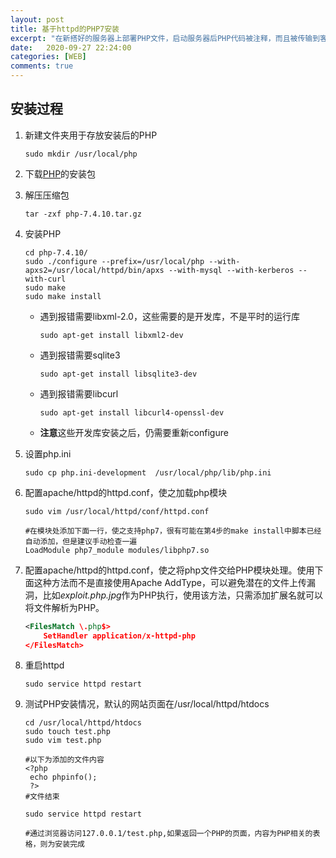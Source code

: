 ```yaml
---
layout: post
title: 基于httpd的PHP7安装
excerpt: "在新搭好的服务器上部署PHP文件，启动服务器后PHP代码被注释，而且被传输到客户端，"
date:   2020-09-27 22:24:00
categories: [WEB]
comments: true
---
```


## 安装过程

1. 新建文件夹用于存放安装后的PHP

   ```shell
   sudo mkdir /usr/local/php
   ```

2. 下载[PHP](https://www.php.net/downloads)的安装包

3. 解压压缩包

   ```shell
   tar -zxf php-7.4.10.tar.gz 
   ```

4. 安装PHP

   ```shell
   cd php-7.4.10/
   sudo ./configure --prefix=/usr/local/php --with-apxs2=/usr/local/httpd/bin/apxs --with-mysql --with-kerberos --with-curl
   sudo make
   sudo make install
   ```

   * 遇到报错需要libxml-2.0，这些需要的是开发库，不是平时的运行库

     ```shell
     sudo apt-get install libxml2-dev
     ```

   * 遇到报错需要sqlite3

     ```shell
     sudo apt-get install libsqlite3-dev
     ```

   * 遇到报错需要libcurl

     ```shell
     sudo apt-get install libcurl4-openssl-dev
     ```

   * **注意**这些开发库安装之后，仍需要重新configure

5. 设置php.ini

   ```shell
   sudo cp php.ini-development  /usr/local/php/lib/php.ini
   ```

6. 配置apache/httpd的httpd.conf，使之加载php模块

   ```shell
   sudo vim /usr/local/httpd/conf/httpd.conf
   
   #在模块处添加下面一行，使之支持php7，很有可能在第4步的make install中脚本已经自动添加，但是建议手动检查一遍
   LoadModule php7_module modules/libphp7.so
   ```

7. 配置apache/httpd的httpd.conf，使之将php文件交给PHP模块处理。使用下面这种方法而不是直接使用Apache AddType，可以避免潜在的文件上传漏洞，比如*exploit.php.jpg*作为PHP执行，使用该方法，只需添加扩展名就可以将文件解析为PHP。

   ```xml
   <FilesMatch \.php$>
       SetHandler application/x-httpd-php
   </FilesMatch>
   ```

8. 重启httpd

   ```shell
   sudo service httpd restart
   ```

9. 测试PHP安装情况，默认的网站页面在/usr/local/httpd/htdocs

   ```shell
   cd /usr/local/httpd/htdocs
   sudo touch test.php
   sudo vim test.php
   
   #以下为添加的文件内容
   <?php
   	echo phpinfo();
   	?>
   #文件结束
   
   sudo service httpd restart
   
   #通过浏览器访问127.0.0.1/test.php,如果返回一个PHP的页面，内容为PHP相关的表格，则为安装完成
   ```

   
